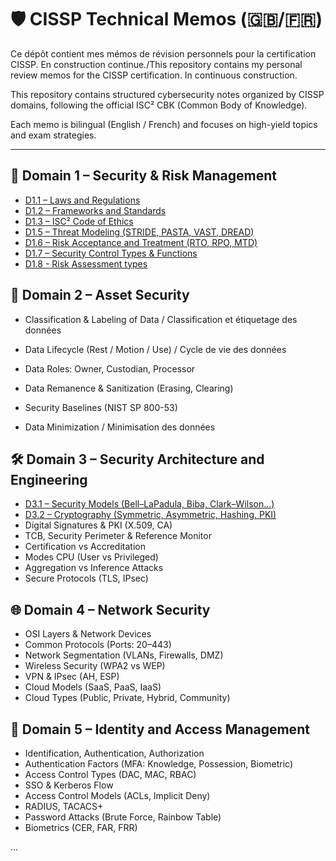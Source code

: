 # 🛡️ CISSP Technical Memos (🇬🇧/🇫🇷)

Ce dépôt contient mes mémos de révision personnels pour la certification CISSP. En construction continue./This repository contains my personal review memos for the CISSP certification. In continuous construction.

This repository contains structured cybersecurity notes organized by CISSP domains, following the official ISC² CBK (Common Body of Knowledge).

Each memo is bilingual (English / French) and focuses on high-yield topics and exam strategies.

---

## 📘 Domain 1 – Security & Risk Management

- [D1.1 – Laws and Regulations](memos/D1.1_Laws-and-Regulations.md)
- [D1.2 – Frameworks and Standards](memos/D1.2_Frameworks-and-Standards.md)
- [D1.3 – ISC² Code of Ethics](memos/D1.3_ISC2-Code-of-Ethics.md)
- [D1.5 – Threat Modeling (STRIDE, PASTA, VAST, DREAD)](memos/D1.5_Threat-Modeling.md)
- [D1.6 – Risk Acceptance and Treatment (RTO, RPO, MTD)](memos/D1.6_Risk-Acceptance-and-Treatment.md)
- [D1.7 – Security Control Types & Functions](memos/D1.7_Security-Control-Types.md)
- [D1.8 - Risk Assessment types](memos/D1.8_Risk-Assessment-Types.md)

## 🔐 Domain 2 – Asset Security

- Classification & Labeling of Data / Classification et étiquetage des données

- Data Lifecycle (Rest / Motion / Use) / Cycle de vie des données

- Data Roles: Owner, Custodian, Processor

- Data Remanence & Sanitization (Erasing, Clearing)

- Security Baselines (NIST SP 800-53)

- Data Minimization / Minimisation des données

## 🛠️ Domain 3 – Security Architecture and Engineering

- [D3.1 – Security Models (Bell–LaPadula, Biba, Clark–Wilson...)](memos/D3.1_Security-Models.md)
- [D3.2 – Cryptography (Symmetric, Asymmetric, Hashing, PKI)](memos/D3.2_Cryptography.md)
- Digital Signatures & PKI (X.509, CA)
- TCB, Security Perimeter & Reference Monitor
- Certification vs Accreditation
- Modes CPU (User vs Privileged)
- Aggregation vs Inference Attacks
- Secure Protocols (TLS, IPsec)

## 🌐 Domain 4 – Network Security

- OSI Layers & Network Devices
- Common Protocols (Ports: 20–443)
- Network Segmentation (VLANs, Firewalls, DMZ)
- Wireless Security (WPA2 vs WEP)
- VPN & IPsec (AH, ESP)
- Cloud Models (SaaS, PaaS, IaaS)
- Cloud Types (Public, Private, Hybrid, Community)

## 👤 Domain 5 – Identity and Access Management

- Identification, Authentication, Authorization
- Authentication Factors (MFA: Knowledge, Possession, Biometric)
- Access Control Types (DAC, MAC, RBAC)
- SSO & Kerberos Flow
- Access Control Models (ACLs, Implicit Deny)
- RADIUS, TACACS+
- Password Attacks (Brute Force, Rainbow Table)
- Biometrics (CER, FAR, FRR)

...
